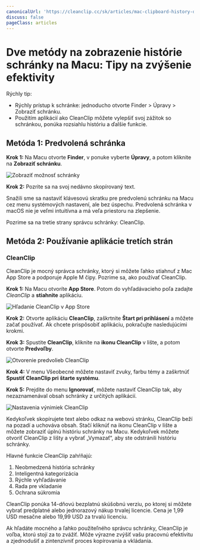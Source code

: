 ```yaml
---
canonicalUrl: 'https://cleanclip.cc/sk/articles/mac-clipboard-history-default-and-cleanclip'
discuss: false
pageClass: articles
---
```


# Dve metódy na zobrazenie histórie schránky na Macu: Tipy na zvýšenie efektivity

Rýchly tip:

* Rýchly prístup k schránke: jednoducho otvorte Finder > Úpravy > Zobraziť schránku.
* Použitím aplikácií ako CleanClip môžete vylepšiť svoj zážitok so schránkou, ponúka rozsiahlu históriu a ďalšie funkcie.

## Metóda 1: Predvolená schránka

**Krok 1:** Na Macu otvorte **Finder**, v ponuke vyberte **Úpravy**, a potom kliknite na **Zobraziť schránku**.

![Zobraziť možnosť schránky](/images/blogs/view_macos_clipboard_step1.png)

**Krok 2:** Pozrite sa na svoj nedávno skopírovaný text.

Snažili sme sa nastaviť klávesovú skratku pre predvolenú schránku na Macu cez menu systémových nastavení, ale bez úspechu. Predvolená schránka v macOS nie je veľmi intuitívna a má veľa priestoru na zlepšenie.

Pozrime sa na tretie strany správcu schránky: CleanClip.

## Metóda 2: Používanie aplikácie tretích strán

### CleanClip

CleanClip je mocný správca schránky, ktorý si môžete ľahko stiahnuť z Mac App Store a podporuje Apple M čipy. Pozrime sa, ako používať CleanClip.

**Krok 1:** Na Macu otvoríte **App Store**. Potom do vyhľadávacieho poľa zadajte _CleanClip_ a **stiahnite** aplikáciu.

![Hľadanie CleanClip v App Store](/images/appstore_cleanclip.png)

**Krok 2:** Otvorte aplikáciu **CleanClip**, zaškrtnite **Štart pri prihlásení** a môžete začať používať. Ak chcete prispôsobiť aplikáciu, pokračujte nasledujúcimi krokmi.

**Krok 3:** Spustite **CleanClip**, kliknite na **ikonu CleanClip** v lište, a potom otvorte **Predvoľby**.

![Otvorenie predvolieb CleanClip](/images/blogs/theme.png)

**Krok 4:** V menu Všeobecné môžete nastaviť zvuky, farbu témy a zaškrtnúť **Spustiť CleanClip pri štarte systému**.

**Krok 5:** Prejdite do menu **Ignorovať**, môžete nastaviť CleanClip tak, aby nezaznamenával obsah schránky z určitých aplikácií.

![Nastavenia výnimiek CleanClip](/images/blogs/preferences-ignore.png)

Kedykoľvek skopírujete text alebo odkaz na webovú stránku, CleanClip beží na pozadí a uchováva obsah. Stačí kliknúť na ikonu CleanClip v lište a môžete zobraziť úplnú históriu schránky na Macu. Kedykoľvek môžete otvoriť CleanClip z lišty a vybrať „Vymazať“, aby ste odstránili históriu schránky.

Hlavné funkcie CleanClip zahŕňajú:

1. Neobmedzená história schránky
2. Inteligentná kategorizácia
3. Rýchle vyhľadávanie
4. Rada pre vkladanie
5. Ochrana súkromia

CleanClip ponúka 14-dňovú bezplatnú skúšobnú verziu, po ktorej si môžete vybrať predplatné alebo jednorazový nákup trvalej licencie. Cena je 1,99 USD mesačne alebo 19,99 USD za trvalú licenciu.

Ak hľadáte mocného a ľahko použiteľného správcu schránky, CleanClip je voľba, ktorú stojí za to zvážiť. Môže výrazne zvýšiť vašu pracovnú efektivitu a zjednodušiť a zintenzívniť proces kopírovania a vkládania.